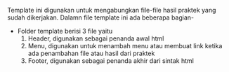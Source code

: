 Template ini digunakan untuk mengabungkan file-file hasil praktek yang sudah dikerjakan.
Dalamn file template ini ada beberapa bagian-
- Folder template berisi 3 file yaitu
  1. Header, digunakan sebagai penanda awal html
  2. Menu, digunakan untuk menambah menu atau membuat link ketika ada penambahan file atau hasil dari praktek
  3. Footer, digunakan sebagai penanda akhir dari sintak html
